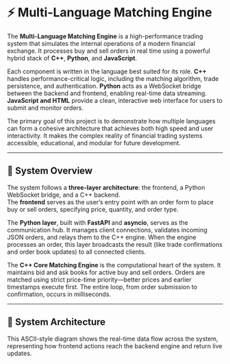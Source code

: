 # ⚡ Multi-Language Matching Engine

The **Multi-Language Matching Engine** is a high-performance trading system that simulates the internal operations of a modern financial exchange. It processes buy and sell orders in real time using a powerful hybrid stack of **C++**, **Python**, and **JavaScript**.

Each component is written in the language best suited for its role. **C++** handles performance-critical logic, including the matching algorithm, trade persistence, and authentication. **Python** acts as a WebSocket bridge between the backend and frontend, enabling real-time data streaming. **JavaScript and HTML** provide a clean, interactive web interface for users to submit and monitor orders.  

The primary goal of this project is to demonstrate how multiple languages can form a cohesive architecture that achieves both high speed and user interactivity. It makes the complex reality of financial trading systems accessible, educational, and modular for future development.

---

## 🧠 System Overview

The system follows a **three-layer architecture**: the frontend, a Python WebSocket bridge, and a C++ backend.  
The **frontend** serves as the user’s entry point with an order form to place buy or sell orders, specifying price, quantity, and order type.  

The **Python layer**, built with **FastAPI** and **asyncio**, serves as the communication hub. It manages client connections, validates incoming JSON orders, and relays them to the C++ engine. When the engine processes an order, this layer broadcasts the result (like trade confirmations and order book updates) to all connected clients.  

The **C++ Core Matching Engine** is the computational heart of the system. It maintains bid and ask books for active buy and sell orders. Orders are matched using strict price-time priority—better prices and earlier timestamps execute first. The entire loop, from order submission to confirmation, occurs in milliseconds.

---

## 🧩 System Architecture

This ASCII-style diagram shows the real-time data flow across the system, representing how frontend actions reach the backend engine and return live updates.


